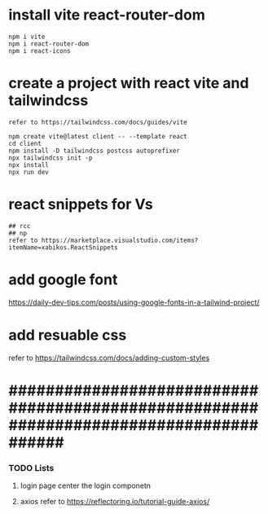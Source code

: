 # install vite  react-router-dom 
    npm i vite
    npm i react-router-dom
    npm i react-icons

# create a project with react vite and tailwindcss
    refer to https://tailwindcss.com/docs/guides/vite

    npm create vite@latest client -- --template react
    cd client
    npm install -D tailwindcss postcss autoprefixer
    npx tailwindcss init -p
    npx install
    npx run dev
  

# react snippets for Vs
    ## rcc
    ## np
    refer to https://marketplace.visualstudio.com/items?itemName=xabikos.ReactSnippets


# add google font 
https://daily-dev-tips.com/posts/using-google-fonts-in-a-tailwind-project/



 # add resuable css 
 refer to  https://tailwindcss.com/docs/adding-custom-styles




# ####################################################################################### #


 ### TODO Lists
 1. login page center the login componetn

 2. axios 
 refer to  https://reflectoring.io/tutorial-guide-axios/